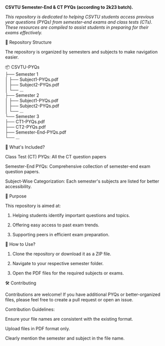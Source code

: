 **CSVTU Semester-End & CT PYQs (according to 2k23 batch).**

_This repository is dedicated to helping CSVTU students access previous year questions (PYQs) from semester-end exams and class tests (CTs). These resources are compiled to assist students in preparing for their exams effectively._

📁 Repository Structure

The repository is organized by semesters and subjects to make navigation easier.

📦 CSVTU-PYQs  
├── Semester 1  
│   ├── Subject1-PYQs.pdf  
│   ├── Subject2-PYQs.pdf  
│   └── ...  
├── Semester 2  
│   ├── Subject1-PYQs.pdf  
│   ├── Subject2-PYQs.pdf  
│   └── ...  
└── Semester 3  
    ├── CT1-PYQs.pdf  
    ├── CT2-PYQs.pdf  
    ├── Semester-End-PYQs.pdf  
    └── ...

📌 What's Included?

Class Test (CT) PYQs: All the CT question papers

Semester-End PYQs: Comprehensive collection of semester-end exam question papers.

Subject-Wise Categorization: Each semester's subjects are listed for better accessibility.


🎯 Purpose

This repository is aimed at:

1. Helping students identify important questions and topics.


2. Offering easy access to past exam trends.


3. Supporting peers in efficient exam preparation.



🚀 How to Use?

1. Clone the repository or download it as a ZIP file.


2. Navigate to your respective semester folder.


3. Open the PDF files for the required subjects or exams.


🛠 Contributing

Contributions are welcome!
If you have additional PYQs or better-organized files, please feel free to create a pull request or open an issue.

Contribution Guidelines:

Ensure your file names are consistent with the existing format.

Upload files in PDF format only.

Clearly mention the semester and subject in the file name.
